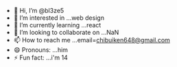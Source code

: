 - 👋 Hi, I’m @bl3ze5
- 👀 I’m interested in ...web design
- 🌱 I’m currently learning ...react
- 💞️ I’m looking to collaborate on ...NaN
- 📫 How to reach me ...email=chibuiken648@gmail.com
- 😄 Pronouns: ...him
- ⚡ Fun fact: ...i'm 14

<!---
bl3ze5/bl3ze5 is a ✨ special ✨ repository because its `README.md` (this file) appears on your GitHub profile.
You can click the Preview link to take a look at your changes.
--->
